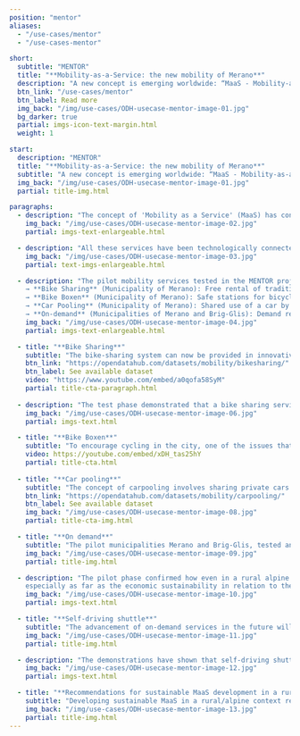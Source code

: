 ```yaml
---
position: "mentor"
aliases:
  - "/use-cases/mentor"
  - "/use-cases-mentor"

short:
  subtitle: "MENTOR"
  title: "**Mobility-as-a-Service: the new mobility of Merano**"
  description: "A new concept is emerging worldwide: “MaaS - Mobility-as-a-Service”. The idea is to allow people, through a unique APP, to access on demand different mobility services that are integrated with each other and to choose from time to time the most appropriate one."
  btn_link: "/use-cases/mentor"
  btn_label: Read more
  img_back: "/img/use-cases/ODH-usecase-mentor-image-01.jpg"
  bg_darker: true
  partial: imgs-icon-text-margin.html
  weight: 1

start:
  description: "MENTOR"
  title: "**Mobility-as-a-Service: the new mobility of Merano**"
  subtitle: "A new concept is emerging worldwide: “MaaS - Mobility-as-a-Service”. The idea is to allow people, through a unique APP, to access on demand different mobility services that are integrated with each other and to choose from time to time the most appropriate one." 
  img_back: "/img/use-cases/ODH-usecase-mentor-image-01.jpg"
  partial: title-img.html

paragraphs:
  - description: "The concept of 'Mobility as a Service' (MaaS) has considerable potential for success in highly urbanised areas with a higher concentration of users. However, can it also work in small Alpine communities, and if so, how? These are the questions that the MENTOR project has aimed to address since its launch in late 2018. To evaluate the feasibility of MaaS in the Alpine context, the concept has been put into practice in two Alpine regions: Merano in the Autonomous Province of Bolzano (Italy) and Brig-Glis in the Canton of Valais (Switzerland). For the application of the concept of “mobility as a service” to be possible, the essential requirement, in addition to the digital aspect, is the presence of a set of mobility services strongly integrated around the public transport offer, which is the backbone of the system. Therefore, the MENTOR project's pilot activities concentrated primarily on examining the potential of new services that are strongly integrated with public transportation."
    img_back: "/img/use-cases/ODH-usecase-mentor-image-02.jpg"
    partial: imgs-text-enlargeable.html

  - description: "All these services have been technologically connected to the Open Data Hub. Through a partnership between NOI Techpark and OpenMove, a cutting-edge digital solution has been developed, enabling the calculation of trip plans by integrating real-time data from all accessible mobility services. This advanced application is available at mobility.meran.eu."
    img_back: "/img/use-cases/ODH-usecase-mentor-image-03.jpg"
    partial: text-imgs-enlargeable.html

  - description: "The pilot mobility services tested in the MENTOR project are <br><br>
    → **Bike Sharing** (Municipality of Merano): Free rental of traditional pedal bikes <br>
    → **Bike Boxen** (Municipality of Merano): Safe stations for bicycles <br>
    → **Car Pooling** (Municipality of Merano): Shared use of a car by people driving the same route <br>
    → **On-demand** (Municipalities of Merano and Brig-Glis): Demand responsive buses, available in areas and times of day less served by public transport "
    img_back: "/img/use-cases/ODH-usecase-mentor-image-04.jpg"
    partial: imgs-text-enlargeable.html

  - title: "**Bike Sharing**"
    subtitle: "The bike-sharing system can now be provided in innovative ways through digitization and the utilization of electric bikes. In Merano, a new service has been tested since September 2019, which serves mainly to link the city center with the two train stations. As part of the Mentor project, the city of Merano provides 60 bicycles for short term rental free of charge at seven locations." 
    btn_link: "https://opendatahub.com/datasets/mobility/bikesharing/"
    btn_label: See available dataset
    video: "https://www.youtube.com/embed/a0qofa58SyM"
    partial: title-cta-paragraph.html
    
  - description: "The test phase demonstrated that a bike sharing service can be useful even in a small alpine town with a high rate of cycling. However, the service must meet very specific mobility demands, such as linking the city center to the train station, and must be a complementary mode of transport to public transportation. An intriguing challenge for future expansion could be to promote the service in more outlying areas of the city (or even in nearby municipalities) by using electric bikes to make longer trips easier."
    img_back: "/img/use-cases/ODH-usecase-mentor-image-06.jpg"
    partial: imgs-text.html

  - title: "**Bike Boxen**"
    subtitle: "To encourage cycling in the city, one of the issues that needs to be addressed is finding a secure place to park bicycles. To tackle this problem, a group of South Tyrolean companies collaborated to introduce two 'bike boxen' stations that can accommodate up to 24 bicycles each (two bikes in one box). Twelve of these are located at the Maia Bassa railway station, the other 12 on the promenade in front of the thermal baths, near Ponte Teatro. Use is free of charge, but limited to a maximum of 24 hours. The boxes meet high safety requirements and also offer weather protection for bicycles and accessories (helmets, bags, backpacks, etc.). It is recommended that bicycles also be locked in the box with a personal padlock." 
    video: https://youtube.com/embed/xDH_tas25hY
    partial: title-cta.html
    
  - title: "**Car pooling**"
    subtitle: "The concept of carpooling involves sharing private cars by connecting people who need a ride with those who offer one. Although it has the potential to reduce individual car use, it can be complex to organize effectively. Thanks to the project, a solution has been developed and launched in collaboration with the company ummadum that is not only technologically advanced, but which, thanks to a system of incentives, aims to promote local commerce. Due to the Covid-19 pandemic, a full trial of the new system was not possible, and it could only be launched during the last few months of the project. <br><br> Although the pandemic severely limited the project, local companies showed a strong interest in testing effective solutions for promoting carpooling in the post-Covid era. This sets a good foundation for the service to continue and expand in the future. The challenge will be to encourage users who primarily use private cars to rely more on public transportation and other mobility options, particularly by combining various services for a single trip."
    btn_link: "https://opendatahub.com/datasets/mobility/carpooling/"
    btn_label: See available dataset
    img_back: "/img/use-cases/ODH-usecase-mentor-image-08.jpg"
    partial: title-cta-img.html

  - title: "**On demand**"
    subtitle: "The pilot municipalities Merano and Brig-Glis, tested an on-demand transport service that lies somewhere between a bus and a taxi. The goal was to evaluate the potential of integrating the service with the public transport system in low-demand areas, such as during off-peak hours or in sparsely populated and underserved regions."
    img_back: "/img/use-cases/ODH-usecase-mentor-image-09.jpg"
    partial: title-img.html

  - description: "The pilot phase confirmed how even in a rural alpine context new on-de- mand services can represent an essential integration offer to public transport. These types of services can effectively link the starting/ending points of a trip (homes, tourist attractions) with the public transport network. New and more extensive pilot are nevertheless needed to confirm this approach,
    especially as far as the economic sustainability in relation to the real demand for mobility that the service could satisfy is concerned."
    img_back: "/img/use-cases/ODH-usecase-mentor-image-10.jpg"
    partial: imgs-text.html

  - title: "**Self-driving shuttle**"
    subtitle: "The advancement of on-demand services in the future will be characterized by an innovative and revolutionary technology: autonomous self-driving shuttles. The project conducted public demonstrations in Brig-Glis and Merano to introduce users to this new technology. In Merano, the demonstration made history: for the first time in Italy, a self-driving vehicle with public access was tested on public roads. The electric vehicle is able to 'read' the route safely by means of intelligent sensors. For an entire week, end of november 2019, the shuttle was available to interested parties from 9 a.m. to 5 p.m., for a roughly 10-minute ride around the city centre. On each run, 12 people were transported, plus two technicians: one to intervene if necessary, the other to explain the vehicle's functionality to passengers."
    img_back: "/img/use-cases/ODH-usecase-mentor-image-11.jpg"
    partial: title-img.html

  - description: "The demonstrations have shown that self-driving shuttles are technologically mature and ready to provide transportation services in specific and controlled contexts. However, more pilot projects are necessary to improve the state-of-the-art and explore the various possibilities of using them in rural and mountainous areas typical of the Alps. Users appear willing to use this type of vehicle, but it is necessary to engage them properly in these projects. Prior to testing the service, 45% of users in Merano expressed a low level of confidence in the technology. This mistrust decreased to 5% after they tried it out."
    img_back: "/img/use-cases/ODH-usecase-mentor-image-12.jpg"
    partial: imgs-text.html

  - title: "**Recommendations for sustainable MaaS development in a rural/alpine context**"
    subtitle: "Developing sustainable MaaS in a rural/alpine context requires convincing private car drivers to adopt a new mobility paradigm, prioritizing the reliability of services over driving speed."
    img_back: "/img/use-cases/ODH-usecase-mentor-image-13.jpg"
    partial: title-img.html
---
```

